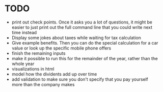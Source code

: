 # TODO

* print out check points. Once it asks you a lot of questions,
  it might be easier to just print out the full command line that
  you could write next time instead
* Display some jokes about taxes while waiting for tax calculation
* Give example benefits. Then you can do the special calculation for a car value or look up the specific mobile phone offers
* finish the remaining inputs
* make it possible to run this for the remainder of the year, rather than the whole year
* visualizations in html
* model how the dividents add up over time
* add validation to make sure you don't specify that you pay yourself more
  than the company makes
